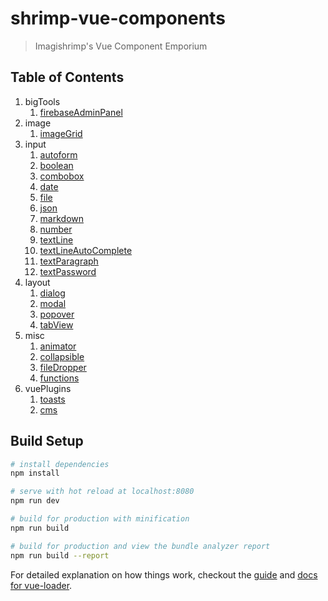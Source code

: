 # shrimp-vue-components

> Imagishrimp's Vue Component Emporium

## Table of Contents
1. bigTools
	1. [firebaseAdminPanel](./src/bigTools/firebaseAdminPanel/docs.md)
2. image
	1. [imageGrid](./src/image/imageGrid/docs.md)
3. input
	1. [autoform](./src/input/autoform/docs.md)
	2. [boolean](./src/input/boolean/docs.md)
	3. [combobox](./src/input/combobox/docs.md)
	4. [date](./src/input/date/docs.md)
	5. [file](./src/input/file/docs.md)
	6. [json](./src/input/json/docs.md)
	7. [markdown](./src/input/markdown/docs.md)
	8. [number](./src/input/number/docs.md)
	9. [textLine](./src/input/textLine/docs.md)
	10. [textLineAutoComplete](./src/input/textLineAutoComplete/docs.md)
	11. [textParagraph](./src/input/textParagraph/docs.md)
	12. [textPassword](./src/input/textPassword/docs.md)
4. layout
	1. [dialog](./src/layout/dialog/docs.md)
	2. [modal](./src/layout/modal/docs.md)
	3. [popover](./src/layout/popover/docs.md)
	4. [tabView](./src/layout/tabView/docs.md)
5. misc
	1. [animator](./src/misc/animator/docs.md)
	2. [collapsible](./src/misc/collapsible/docs.md)
	3. [fileDropper](./src/misc/fileDropper/docs.md)
	4. [functions](./src/misc/functions/docs.md)
6. vuePlugins
	1. [toasts](./src/vuePlugins/toasts/docs.md)
	2. [cms](./src/vuePlugins/cms/docs/readme.md)


## Build Setup

``` bash
# install dependencies
npm install

# serve with hot reload at localhost:8080
npm run dev

# build for production with minification
npm run build

# build for production and view the bundle analyzer report
npm run build --report
```

For detailed explanation on how things work, checkout the [guide](http://vuejs-templates.github.io/webpack/) and [docs for vue-loader](http://vuejs.github.io/vue-loader).

